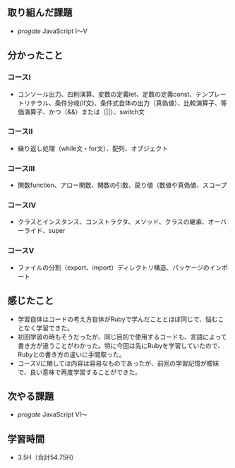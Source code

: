 ## 取り組んだ課題
- _progate_ JavaScript Ⅰ〜Ⅴ
## 分かったこと
### コースⅠ
- コンソール出力、四則演算、変数の定義let、定数の定義const、テンプレートリテラル、条件分岐(if文)、条件式自体の出力（真偽値）、比較演算子、等価演算子、かつ（&&）または（||）、switch文
### コースⅡ
- 繰り返し処理（while文・for文）、配列、オブジェクト
### コースⅢ
- 関数function、アロー関数、関数の引数、戻り値（数値や真偽値、スコープ
### コースⅣ
- クラスとインスタンス、コンストラクタ、メソッド、クラスの継承、オーバーライド、super
### コースⅤ
- ファイルの分割（export、import）ディレクトリ構造、パッケージのインポート
## 感じたこと
- 学習自体はコードの考え方自体がRubyで学んだこととほぼ同じで、悩むことなく学習できた。
- 初回学習の時もそうだったが、同じ目的で使用するコードも、言語によって書き方が違うことがわかった。特に今回は先にRubyを学習していたので、Rubyとの書き方の違いに手間取った。
- コースⅤに関しては内容は容易なものであったが、前回の学習記憶が曖昧で、良い意味で再度学習することができた。
## 次やる課題
- _progate_ JavaScript Ⅵ〜
## 学習時間
- 3.5H（合計54.75H）